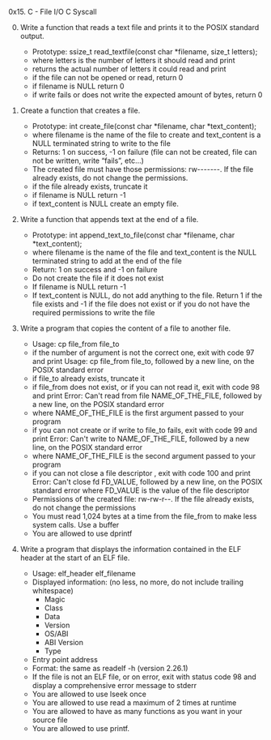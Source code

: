 0x15. C - File I/O C Syscall

0. Write a function that reads a text file and prints it to the POSIX standard output. 
    - Prototype: ssize_t read_textfile(const char *filename, size_t letters); 
    - where letters is the number of letters it should read and print 
    - returns the actual number of letters it could read and print 
    - if the file can not be opened or read, return 0 
    - if filename is NULL return 0 
    - if write fails or does not write the expected amount of bytes, return 0 

1. Create a function that creates a file. 

    - Prototype: int create_file(const char *filename, char *text_content); 
    - where filename is the name of the file to create and text_content is a NULL terminated string to write to the file 
    - Returns: 1 on success, -1 on failure (file can not be created, file can not be written, write “fails”, etc…) 
    - The created file must have those permissions: rw-------. If the file already exists, do not change the permissions. 
    - if the file already exists, truncate it 
    - if filename is NULL return -1 
    - if text_content is NULL create an empty file. 

2. Write a function that appends text at the end of a file. 

    - Prototype: int append_text_to_file(const char *filename, char *text_content); 
    - where filename is the name of the file and text_content is the NULL terminated string to add at the end of the file 
    - Return: 1 on success and -1 on failure 
    - Do not create the file if it does not exist 
    - If filename is NULL return -1 
    - If text_content is NULL, do not add anything to the file. Return 1 if the file exists and -1 if the file does not exist or if you do not have the required permissions to write the file 

3. Write a program that copies the content of a file to another file. 

    - Usage: cp file_from file_to 
    - if the number of argument is not the correct one, exit with code 97 and print Usage: cp file_from file_to, followed by a new line, on the POSIX standard error 
    - if file_to already exists, truncate it 
    - if file_from does not exist, or if you can not read it, exit with code 98 and print Error: Can't read from file NAME_OF_THE_FILE, followed by a new line, on the POSIX standard error 
    - where NAME_OF_THE_FILE is the first argument passed to your program 
    - if you can not create or if write to file_to fails, exit with code 99 and print Error: Can't write to NAME_OF_THE_FILE, followed by a new line, on the POSIX standard error 
    - where NAME_OF_THE_FILE is the second argument passed to your program 
    - if you can not close a file descriptor , exit with code 100 and print Error: Can't close fd FD_VALUE, followed by a new line, on the POSIX standard error
where FD_VALUE is the value of the file descriptor 
    - Permissions of the created file: rw-rw-r--. If the file already exists, do not change the permissions 
    - You must read 1,024 bytes at a time from the file_from to make less system calls. Use a buffer 
    - You are allowed to use dprintf 

4. Write a program that displays the information contained in the ELF header at the start of an ELF file. 

    - Usage: elf_header elf_filename 
    - Displayed information: (no less, no more, do not include trailing whitespace) 
        * Magic 
        * Class 
        * Data 
        * Version 
        * OS/ABI 
        * ABI Version 
        * Type 
    - Entry point address 
    - Format: the same as readelf -h (version 2.26.1) 
    - If the file is not an ELF file, or on error, exit with status code 98 and display a comprehensive error message to stderr 
    - You are allowed to use lseek once 
    - You are allowed to use read a maximum of 2 times at runtime 
    - You are allowed to have as many functions as you want in your source file 
    - You are allowed to use printf. 
